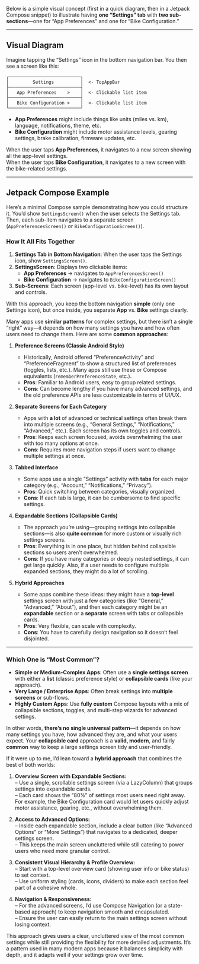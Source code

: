 Below is a simple visual concept (first in a quick diagram, then in a Jetpack Compose snippet) to illustrate having **one “Settings” tab** with **two sub-sections**—one for “App Preferences” and one for “Bike Configuration.”

---
## Visual Diagram

Imagine tapping the “Settings” icon in the bottom navigation bar. You then see a screen like this:

```
┌───────────────────────────┐
│         Settings          │  <- TopAppBar
├───────────────────────────┤
│   App Preferences    >    │  <- Clickable list item
├───────────────────────────┤
│   Bike Configuration >    │  <- Clickable list item
└───────────────────────────┘
```

- **App Preferences** might include things like units (miles vs. km), language, notifications, theme, etc.
- **Bike Configuration** might include motor assistance levels, gearing settings, brake calibration, firmware updates, etc.

When the user taps **App Preferences**, it navigates to a new screen showing all the app-level settings.  
When the user taps **Bike Configuration**, it navigates to a new screen with the bike-related settings.

---
## Jetpack Compose Example

Here’s a minimal Compose sample demonstrating how you could structure it. You’d show `SettingsScreen()` when the user selects the Settings tab. Then, each sub-item navigates to a separate screen (`AppPreferencesScreen()` or `BikeConfigurationScreen()`).

### How It All Fits Together

1. **Settings Tab in Bottom Navigation**: When the user taps the Settings icon, show `SettingsScreen()`.
2. **SettingsScreen**: Displays two clickable items:
    - **App Preferences** → navigates to `AppPreferencesScreen()`
    - **Bike Configuration** → navigates to `BikeConfigurationScreen()`
3. **Sub-Screens**: Each screen (app-level vs. bike-level) has its own layout and controls.

With this approach, you keep the bottom navigation **simple** (only one Settings icon), but once inside, you separate **App** vs. **Bike** settings clearly.

Many apps use **similar patterns** for complex settings, but there isn’t a single “right” way—it depends on how many settings you have and how often users need to change them. Here are some **common approaches**:

1. **Preference Screens (Classic Android Style)**
   - Historically, Android offered “PreferenceActivity” and “PreferenceFragment” to show a structured list of preferences (toggles, lists, etc.). Many apps still use these or Compose equivalents (`rememberPreferenceState`, etc.).
   - **Pros**: Familiar to Android users, easy to group related settings.
   - **Cons**: Can become lengthy if you have many advanced settings, and the old preference APIs are less customizable in terms of UI/UX.

2. **Separate Screens for Each Category**
   - Apps with **a lot** of advanced or technical settings often break them into multiple screens (e.g., “General Settings,” “Notifications,” “Advanced,” etc.). Each screen has its own toggles and controls.
   - **Pros**: Keeps each screen focused, avoids overwhelming the user with too many options at once.
   - **Cons**: Requires more navigation steps if users want to change multiple settings at once.

3. **Tabbed Interface**
   - Some apps use a single “Settings” activity with **tabs** for each major category (e.g., “Account,” “Notifications,” “Privacy”).
   - **Pros**: Quick switching between categories, visually organized.
   - **Cons**: If each tab is large, it can be cumbersome to find specific settings.

4. **Expandable Sections (Collapsible Cards)**
   - The approach you’re using—grouping settings into collapsible sections—is also **quite common** for more custom or visually rich settings screens.
   - **Pros**: Everything is in one place, but hidden behind collapsible sections so users aren’t overwhelmed.
   - **Cons**: If you have many categories or deeply nested settings, it can get large quickly. Also, if a user needs to configure multiple expanded sections, they might do a lot of scrolling.

5. **Hybrid Approaches**
   - Some apps combine these ideas: they might have a **top-level** settings screen with just a few categories (like “General,” “Advanced,” “About”), and then each category might be an **expandable** section or a **separate** screen with tabs or collapsible cards.
   - **Pros**: Very flexible, can scale with complexity.
   - **Cons**: You have to carefully design navigation so it doesn’t feel disjointed.

---

### Which One is “Most Common”?

- **Simple or Medium-Complex Apps**: Often use a **single settings screen** with either a **list** (classic preference style) or **collapsible cards** (like your approach).
- **Very Large / Enterprise Apps**: Often break settings into **multiple screens** or sub-flows.
- **Highly Custom Apps**: Use **fully custom** Compose layouts with a mix of collapsible sections, toggles, and multi-step wizards for advanced settings.

In other words, **there’s no single universal pattern**—it depends on how many settings you have, how advanced they are, and what your users expect. Your **collapsible card** approach is a **valid, modern**, and fairly **common** way to keep a large settings screen tidy and user-friendly.

If it were up to me, I’d lean toward a **hybrid approach** that combines the best of both worlds:

1. **Overview Screen with Expandable Sections:**  
   – Use a single, scrollable settings screen (via a LazyColumn) that groups settings into expandable cards.  
   – Each card shows the “80%” of settings most users need right away. For example, the Bike Configuration card would let users quickly adjust motor assistance, gearing, etc., without overwhelming them.

2. **Access to Advanced Options:**  
   – Inside each expandable section, include a clear button (like “Advanced Options” or “More Settings”) that navigates to a dedicated, deeper settings screen.  
   – This keeps the main screen uncluttered while still catering to power users who need more granular control.

3. **Consistent Visual Hierarchy & Profile Overview:**  
   – Start with a top-level overview card (showing user info or bike status) to set context.  
   – Use uniform styling (cards, icons, dividers) to make each section feel part of a cohesive whole.

4. **Navigation & Responsiveness:**  
   – For the advanced screens, I’d use Compose Navigation (or a state-based approach) to keep navigation smooth and encapsulated.  
   – Ensure the user can easily return to the main settings screen without losing context.

This approach gives users a clear, uncluttered view of the most common settings while still providing the flexibility for more detailed adjustments. It’s a pattern used in many modern apps because it balances simplicity with depth, and it adapts well if your settings grow over time.